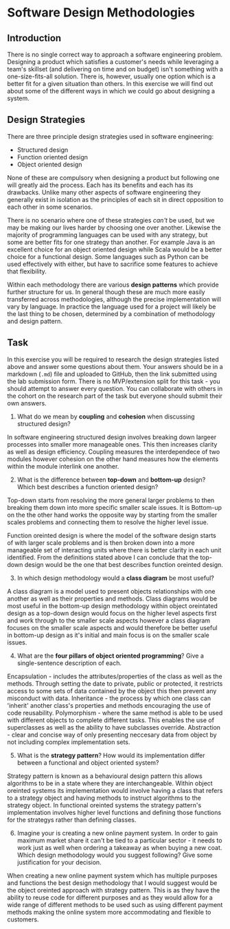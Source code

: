 # Software Design Methodologies

## Introduction

There is no single correct way to approach a software engineering problem. Designing a product which satisfies a customer's needs while leveraging a team's skillset (and delivering on time and on budget) isn't something with a one-size-fits-all solution. There is, however, usually one option which is a better fit for a given situation than others. In this exercise we will find out about some of the different ways in which we could go about designing a system.

## Design Strategies

There are three principle design strategies used in software engineering:

- Structured design
- Function oriented design
- Object oriented design

None of these are compulsory when designing a product but following one will greatly aid the process. Each has its benefits and each has its drawbacks. Unlike many other aspects of software engineering they generally exist in isolation as the principles of each sit in direct opposition to each other in some scenarios.

There is no scenario where one of these strategies _can't_ be used, but we may be making our lives harder by choosing one over another. Likewise the majority of programming languages can be used with any strategy, but some are better fits for one strategy than another. For example Java is an excellent choice for an object oriented design while Scala would be a better choice for a functional design. Some languages such as Python can be used effectively with either, but have to sacrifice some features to achieve that flexibility.

Within each methodology there are various **design patterns** which provide further structure for us. In general though these are much more easily transferred across methodologies, although the precise implementation will vary by language. In practice the language used for a project will likely be the last thing to be chosen, determined by a combination of methodology and design pattern.

## Task

In this exercise you will be required to research the design strategies listed above and answer some questions about them. Your answers should be in a markdown (`.md`) file and uploaded to GitHub, then the link submitted using the lab submission form. There is no MVP/extension split for this task - you should attempt to answer every question. You can collaborate with others in the cohort on the research part of the task but everyone should submit their own answers.


1. What do we mean by **coupling** and **cohesion** when discussing structured design?

In software engineering structured design involves breaking down largeer processes into smaller more manageable ones. This then increases clarity as well as design efficiency. Coupling measures the interdependece of two modules however cohesion on the other hand measures how the elements within the module interlink one another.

2. What is the difference between **top-down** and **bottom-up** design? Which best describes a function oriented design?

Top-down starts from resolving the more general larger problems to then breaking them down into more specific smaller scale issues. It is  Bottom-up on the the other hand works the opposite way by starting from the smaller scales problems and connecting them to resolve the higher level issue. 

Function oreinted design is where the model of the software design starts of with larger scale problems and is then broken down into a more manageable set of interacting units where there is better clarity in each unit identified. From the definitions stated above I can conclude that the top-down design would be the one that best describes function oreinted design.

3. In which design methodology would a **class diagram** be most useful?

A class diagram is a model used to present objects relationships with one another as well as their properties and methods. Class diagrams would be most useful in the bottom-up design methodology within object oreintated design as a top-down design would focus on the higher level aspects first and work through to the smaller scale aspects however a class diagram focuses on the smaller scale aspects and would therefore be better useful in bottom-up design as it's initial and main focus is on the smaller scale issues.

4. What are the **four pillars of object oriented programming**? Give a single-sentence description of each.

Encapsulation - includes the attributes/properties of the class as well as the methods. Through setting the date to private, public or protected, it restricts access to some sets of data contained by the object this then prevent any misconduct with data. 
Inheritance - the process by which one class can 'inherit' another class's properties and methods encouraging the use of code reusability.
Polymorphism -  where the same method is able to be used with different objects to complete different tasks. This enables the use of superclasses as well as the ability to have subclasses override. 
Abstraction - clear and concise way of only presenting neccesary data from object by not including complex implementation sets.

5. What is the **strategy pattern**? How would its implementation differ between a functional and object oriented system?

Strategy pattern is known as a behavioural design pattern this allows algorithms to be in a state where they are interchangeable.
Within object oreinted systems its implementation would involve having a class that refers to a strategy object and having methods to instruct algorithms to the strategy object. In functional oreinted systems the strategy pattern's implementation involves higher level functions and defining those functions for the strategys rather than defining classes.

6. Imagine your is creating a new online payment system. In order to gain maximum market share it can't be tied to a particular sector - it needs to work just as well when ordering a takeaway as when buying a new coat. Which design methodology would you suggest following? Give some justification for your decision.

When creating a new online payment system which has multiple purposes and functions the best design methodology that I would suggest would be the object oreinted approach with strategy pattern. This is as they have the ability to reuse code for different purposes and as they would allow for a wide range of different methods to be used such as using different payment methods making the online system more accommodating and flexible to customers.  


